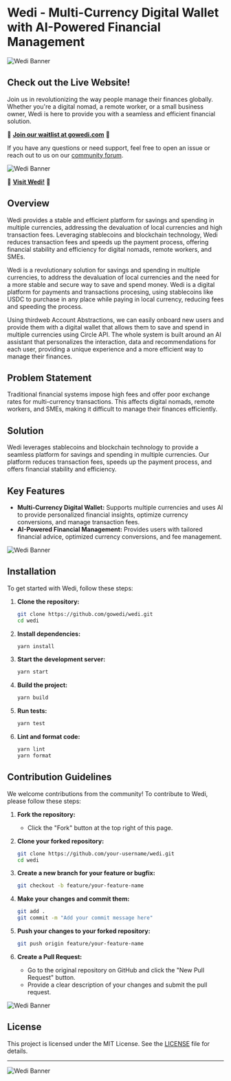 # Wedi - Multi-Currency Digital Wallet with AI-Powered Financial Management

![Wedi Banner](./public/images/shared/wedi_banner_01.png)

## Check out the Live Website!

Join us in revolutionizing the way people manage their finances globally. Whether you're a digital nomad, a remote worker, or a small business owner, Wedi is here to provide you with a seamless and efficient financial solution.

🌟 **[Join our waitlist at gowedi.com](https://gowedi.com)** 🌟

If you have any questions or need support, feel free to open an issue or reach out to us on our [community forum](https://community.wedi.io).

![Wedi Banner](./public/images/shared/wedi_banner_04.png)

🚀 **[Visit Wedi!](https://gowedi.com)** 🚀

## Overview

Wedi provides a stable and efficient platform for savings and spending in multiple currencies, addressing the devaluation of local currencies and high transaction fees. Leveraging stablecoins and blockchain technology, Wedi reduces transaction fees and speeds up the payment process, offering financial stability and efficiency for digital nomads, remote workers, and SMEs.

Wedi is a revolutionary solution for savings and spending in multiple currencies, to address the devaluation of local currencies and the need for a more stable and secure way to save and spend money. Wedi is a digital platform for payments and transactions procesing, using stablecoins like USDC to purchase in any place while paying in local currency, reducing fees and speeding the process.

Using thirdweb Account Abstractions, we can easily onboard new users and provide them with a digital wallet that allows them to save and spend in multiple currencies using Circle API. The whole system is built around an AI assistant that personalizes the interaction, data and recommendations for each user, providing a unique experience and a more efficient way to manage their finances.

## Problem Statement

Traditional financial systems impose high fees and offer poor exchange rates for multi-currency transactions. This affects digital nomads, remote workers, and SMEs, making it difficult to manage their finances efficiently.

## Solution

Wedi leverages stablecoins and blockchain technology to provide a seamless platform for savings and spending in multiple currencies. Our platform reduces transaction fees, speeds up the payment process, and offers financial stability and efficiency.

## Key Features

- **Multi-Currency Digital Wallet:** Supports multiple currencies and uses AI to provide personalized financial insights, optimize currency conversions, and manage transaction fees.
- **AI-Powered Financial Management:** Provides users with tailored financial advice, optimized currency conversions, and fee management.

![Wedi Banner](./public/images/shared/wedi_banner_02.png)

<!-- ## Todos

- [ ] Documentation pages
- [ ] Opt out from newsletter
- [ ] User profile and settings pages
- [ ] Custom loading pages with skeleton loaders
- [ ] Custom error pages
- [ ] Add pages for menu items
- [ ] Improve MDX blog styling
- [ ] Improve performance and make Edge compatible
- [ ] Add tests
- [ ] Add a Docker configuration
- [ ] Fix pricing and purchase last step -->

## Installation

To get started with Wedi, follow these steps:

1. **Clone the repository:**
   ```bash
   git clone https://github.com/gowedi/wedi.git
   cd wedi
   ```

2. **Install dependencies:**
   ```bash
   yarn install
   ```

3. **Start the development server:**
   ```bash
   yarn start
   ```

4. **Build the project:**
   ```bash
   yarn build
   ```

5. **Run tests:**
   ```bash
   yarn test
   ```

6. **Lint and format code:**
   ```bash
   yarn lint
   yarn format
   ```

## Contribution Guidelines

We welcome contributions from the community! To contribute to Wedi, please follow these steps:

1. **Fork the repository:**
   - Click the "Fork" button at the top right of this page.

2. **Clone your forked repository:**
   ```bash
   git clone https://github.com/your-username/wedi.git
   cd wedi
   ```

3. **Create a new branch for your feature or bugfix:**
   ```bash
   git checkout -b feature/your-feature-name
   ```

4. **Make your changes and commit them:**
   ```bash
   git add .
   git commit -m "Add your commit message here"
   ```

5. **Push your changes to your forked repository:**
   ```bash
   git push origin feature/your-feature-name
   ```

6. **Create a Pull Request:**
   - Go to the original repository on GitHub and click the "New Pull Request" button.
   - Provide a clear description of your changes and submit the pull request.

![Wedi Banner](./public/images/shared/wedi_banner_03.png)


## License

This project is licensed under the MIT License. See the [LICENSE](LICENSE) file for details.

---

![Wedi Banner](./public/images/shared/wedi_banner_06.png)